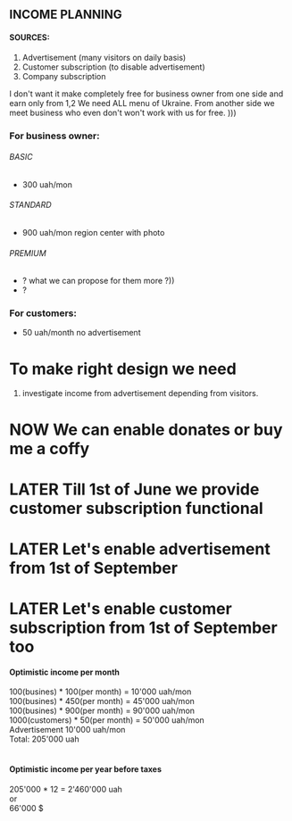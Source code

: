 ## INCOME PLANNING

#### SOURCES:
1. Advertisement (many visitors on daily basis)
2. Customer subscription (to disable advertisement)
3. Company subscription

I don't want it make completely free for business owner from one side and earn only from 1,2
We need ALL menu of Ukraine. 
From another side we meet business who even don't won't work with us for free. )))

### For business owner:
###### BASIC
- 300 uah/mon 

###### STANDARD
- 900 uah/mon region center with photo

###### PREMIUM
- ? what we can propose for them more ?))
- ?

### For customers:
- 50 uah/month no advertisement

# To make right design we need
1. investigate income from advertisement depending from visitors.

# NOW We can enable donates or buy me a coffy
# LATER Till 1st of June we provide customer subscription functional
# LATER Let's enable advertisement from 1st of September
# LATER Let's enable customer subscription from 1st of September too


#### Optimistic income per month
100(busines) * 100(per month) = 10'000 uah/mon   <br>
100(busines) * 450(per month) = 45'000 uah/mon   <br>
100(busines) * 900(per month) = 90'000 uah/mon   <br>
1000(customers) * 50(per month) = 50'000 uah/mon <br>
Advertisement                     10'000 uah/mon <br>
Total: 205'000 uah                               <br>
<br>

#### Optimistic income per year before taxes
205'000 * 12 = 2'460'000 uah <br>
or <br>
66'000 $ <br>

















